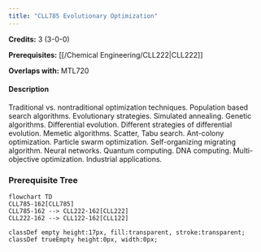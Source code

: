```yaml
---
title: "CLL785 Evolutionary Optimization"
---
```

**Credits:** 3 (3-0-0)

**Prerequisites:** [[/Chemical Engineering/CLL222|CLL222]]

**Overlaps with:** MTL720

#### Description
Traditional vs. nontraditional optimization techniques. Population based search algorithms. Evolutionary strategies. Simulated annealing. Genetic algorithms. Differential evolution. Different strategies of differential evolution. Memetic algorithms. Scatter, Tabu search. Ant-colony optimization. Particle swarm optimization. Self-organizing migrating algorithm. Neural networks. Quantum computing. DNA computing. Multi-objective optimization. Industrial applications.

### Prerequisite Tree

```mermaid
flowchart TD
CLL785-162[CLL785]
CLL785-162 --> CLL222-162[CLL222]
CLL222-162 --> CLL122-162[CLL122]

classDef empty height:17px, fill:transparent, stroke:transparent;
classDef trueEmpty height:0px, width:0px;
```